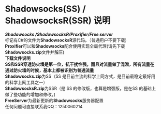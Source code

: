# Shadowsocks(SS) / ShadowsocksR(SSR) 说明 
***Shadowsocks /ShadowsocksR/Proxifier/Free server***  
标记有C#的文件为**ShadowsocksR**源代码。（普通用户不要下载)  
**Proxifier**可以和**Shadowsocks**配合使用实现全局代理(请先下载**Shadowsocks.zip**文件并解压)  
****下载文件说明****  
**SS和SSR穿透防火墙是第一位，抗干扰性强，而且对流量做了混淆，所有流量在通过防火墙的时候，基本上都被识别为普通流量**  
**Shadowsocks.zip**为SS（SS 是目前主流的科学上网方式，是目前最稳定最好用的科学上网工具之一）  
**ShadowsocksR.zip**为SSR（是 SS 的修改版，也算是增强版，是在SS 的基础上做了些功能的增加和修改。)  
**FreeServer**为最新更新的**Shadowsocks**服务器配置  
任何问题可直接联系我QQ：1250060214  

